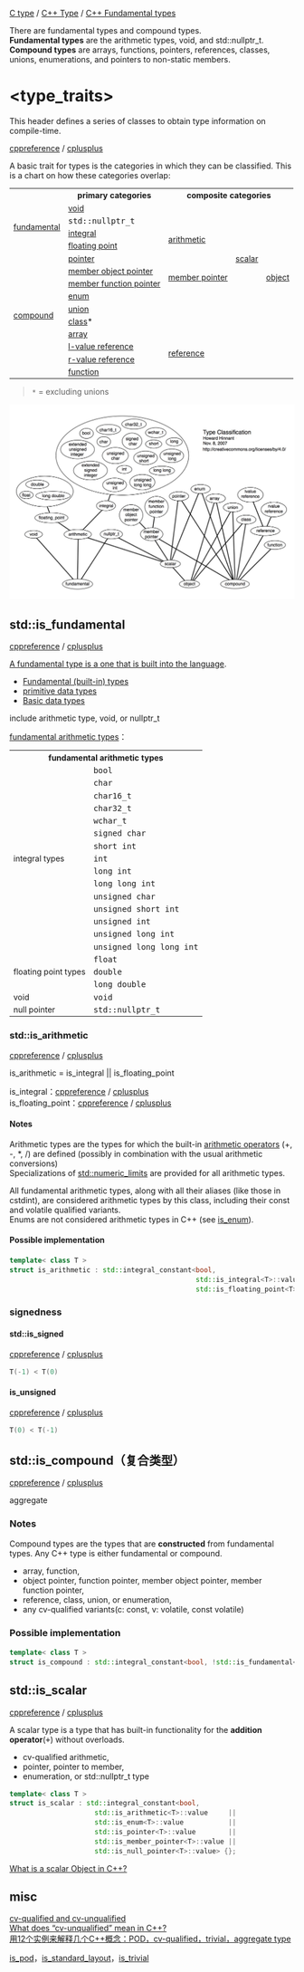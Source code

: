 
[C type](http://en.cppreference.com/w/c/language/type) / [C++ Type](http://en.cppreference.com/w/cpp/language/type) / [C++ Fundamental types](http://en.cppreference.com/w/cpp/language/types)  

There are fundamental types and compound types.  
**Fundamental types** are the arithmetic types, void, and std::nullptr_t.  
**Compound types** are arrays, functions, pointers, references, classes, unions, enumerations, and pointers to non-static members.  

# <type_traits>
This header defines a series of classes to obtain type information on compile-time.

[cppreference](http://en.cppreference.com/w/cpp/header/type_traits) / [cplusplus](http://www.cplusplus.com/reference/type_traits/)  

A basic trait for types is the categories in which they can be classified. This is a chart on how these categories overlap:

<table class="boxed"><tr><th></th><th>primary categories</th><th colspan="3">composite categories</th></tr>
<tr><td rowspan="4"><a href="/is_fundamental">fundamental</a></td><td><a href="/is_void">void</a></td><td></td><td></td><td></td></tr>
<tr><td><tt>std::nullptr_t</tt></td><td></td><td rowspan="7"><a href="/is_scalar">scalar</a></td><td rowspan="10"><a href="/is_object">object</a></td></tr>
<tr><td><a href="/is_integral">integral</a></td><td rowspan="2"><a href="/is_arithmetic">arithmetic</a></td></tr>
<tr><td><a href="/is_floating_point">floating point</a></td></tr>
<tr><td rowspan="10"><a href="/is_compound">compound</a></td><td><a href="/is_pointer">pointer</a></td><td></td></tr>
<tr><td><a href="/is_member_object_pointer">member object pointer</a></td><td rowspan="2"><a href="/is_member_pointer">member pointer</a></td></tr>
<tr><td><a href="/is_member_function_pointer">member function pointer</a></td></tr>
<tr><td><a href="/is_enum">enum</a></td><td></td></tr>
<tr><td><a href="/is_union">union</a></td><td></td><td></td></tr>
<tr><td><a href="/is_class">class</a><span title="(a class that is not a union)">*</span></td><td></td><td></td></tr>
<tr><td><a href="/is_array">array</a></td><td></td><td></td></tr>
<tr><td><a href="/is_lvalue_reference">l-value reference</a></td><td rowspan="2"><a href="/is_reference">reference</a></td><td></td><td></td></tr>
<tr><td><a href="/is_rvalue_reference">r-value reference</a></td><td></td><td></td></tr>
<tr><td><a href="/is_function">function</a></td><td></td><td></td><td></td></tr>
</table>

> `*` = excluding unions

![TypeHiearchy](../images/Type-Classification.jpg)

## std::is_fundamental
[cppreference](http://en.cppreference.com/w/cpp/types/is_fundamental) / [cplusplus](http://www.cplusplus.com/reference/type_traits/is_fundamental/)

[A fundamental type is a one that is built into the language](http://www.msg.ucsf.edu/local/programs/IBM_Compilers/C:C++/html/language/ref/clrc03simple_type_specifiers.ht).

- [Fundamental (built-in) types](https://msdn.microsoft.com/en-us/library/hh279663.aspx)  
- [primitive data types](http://helpcentreonline.com/article/primitiv_console_gcc_framhtml.html)  
- [Basic data types](http://www.keil.com/support/man/docs/armcc/armcc_chr1359125009502.htm)  

include arithmetic type, void, or nullptr_t

[fundamental arithmetic types](http://www.cplusplus.com/reference/type_traits/is_fundamental/)：

<table class="boxed">
<tr><th colspan="2">fundamental arithmetic types</th></tr>
<tr><td rowspan="15">integral types</td><td><tt>bool</tt></td></tr>
<tr><td><tt>char</tt></td></tr>
<tr><td><tt>char16_t</tt></td></tr>
<tr><td><tt>char32_t</tt></td></tr>
<tr><td><tt>wchar_t</tt></td></tr>
<tr><td><tt>signed char</tt></td></tr>
<tr><td><tt>short int</tt></td></tr>
<tr><td><tt>int</tt></td></tr>
<tr><td><tt>long int</tt></td></tr>
<tr><td><tt>long long int</tt></td></tr>
<tr><td><tt>unsigned char</tt></td></tr>
<tr><td><tt>unsigned short int</tt></td></tr>
<tr><td><tt>unsigned int</tt></td></tr>
<tr><td><tt>unsigned long int</tt></td></tr>
<tr><td><tt>unsigned long long int</tt></td></tr>
<tr><td rowspan="3">floating point types</td><td><tt>float</tt></td></tr>
<tr><td><tt>double</tt></td></tr>
<tr><td><tt>long double</tt></td></tr>
<tr><td>void</td><td><tt>void</tt></td></tr>
<tr><td>null pointer</td><td><tt>std::nullptr_t</tt></td></tr>
</table>

### std::is_arithmetic
[cppreference](http://en.cppreference.com/w/cpp/types/is_arithmetic) / [cplusplus](http://www.cplusplus.com/reference/type_traits/is_arithmetic/)

is_arithmetic = is_integral || is_floating_point

is_integral：[cppreference](http://en.cppreference.com/w/cpp/types/is_integral) /  [cplusplus](http://www.cplusplus.com/reference/type_traits/is_integral/)  
is_floating_point：[cppreference](http://en.cppreference.com/w/cpp/types/is_floating_point) / [cplusplus](http://www.cplusplus.com/reference/type_traits/is_floating_point/)  

#### Notes
Arithmetic types are the types for which the built-in [arithmetic operators](http://en.cppreference.com/w/cpp/language/operator_arithmetic) (+, -, *, /) are defined (possibly in combination with the usual arithmetic conversions)  
Specializations of [std::numeric_limits](http://en.cppreference.com/w/cpp/types/numeric_limits) are provided for all arithmetic types.

All fundamental arithmetic types, along with all their aliases (like those in cstdint), are considered arithmetic types by this class, including their const and volatile qualified variants.  
Enums are not considered arithmetic types in C++ (see [is_enum](http://www.cplusplus.com/is_enum)).

#### Possible implementation

```CPP
template< class T >
struct is_arithmetic : std::integral_constant<bool,
                                              std::is_integral<T>::value ||
                                              std::is_floating_point<T>::value> {};
```

### signedness
#### std::is_signed
[cppreference](http://en.cppreference.com/w/cpp/types/is_signed) / [cplusplus](http://www.cplusplus.com/reference/type_traits/is_signed/)  

```CPP
T(-1) < T(0)
```

#### is_unsigned
[cppreference](http://en.cppreference.com/w/cpp/types/is_unsigned) / [cplusplus](http://www.cplusplus.com/reference/type_traits/is_unsigned/)  

```CPP
T(0) < T(-1)
```

## std::is_compound（复合类型）
[cppreference](http://en.cppreference.com/w/cpp/types/is_compound) / [cplusplus](http://www.cplusplus.com/reference/type_traits/is_compound/)

aggregate

### Notes
Compound types are the types that are **constructed** from fundamental types. 
Any C++ type is either fundamental or compound.

- array, function,   
- object pointer, function pointer, member object pointer, member function pointer,   
- reference, class, union, or enumeration,   
- any cv-qualified variants(c: const, v: volatile, const volatile)  

### Possible implementation

```CPP
template< class T >
struct is_compound : std::integral_constant<bool, !std::is_fundamental<T>::value> {};
```

## std::is_scalar
[cppreference](http://en.cppreference.com/w/cpp/types/is_scalar) / [cplusplus](http://www.cplusplus.com/reference/type_traits/is_scalar/)

A scalar type is a type that has built-in functionality for the **addition operator**(<kbd>+</kbd>) without overloads.

- cv-qualified arithmetic,  
- pointer, pointer to member,   
- enumeration, or std::nullptr_t type  
 
```CPP
template< class T >
struct is_scalar : std::integral_constant<bool,
                     std::is_arithmetic<T>::value     ||
                     std::is_enum<T>::value           ||
                     std::is_pointer<T>::value        ||
                     std::is_member_pointer<T>::value ||
                     std::is_null_pointer<T>::value> {};
```

[What is a scalar Object in C++?](https://stackoverflow.com/questions/14821936/what-is-a-scalar-object-in-c)

## misc
[cv-qualified and cv-unqualified](http://blog.csdn.net/asongnic/article/details/4571418)  
[What does “cv-unqualified” mean in C++?](https://stackoverflow.com/questions/15413037/what-does-cv-unqualified-mean-in-c)  
[用12个实例来解释几个C++概念：POD，cv-qualified，trivial，aggregate type](http://blog.csdn.net/aladdina/article/details/3953552)  

[is_pod](http://www.cplusplus.com/reference/type_traits/is_pod/)，[is_standard_layout](http://www.cplusplus.com/reference/type_traits/is_standard_layout/)，[is_trivial](http://www.cplusplus.com/reference/type_traits/is_trivial/)
